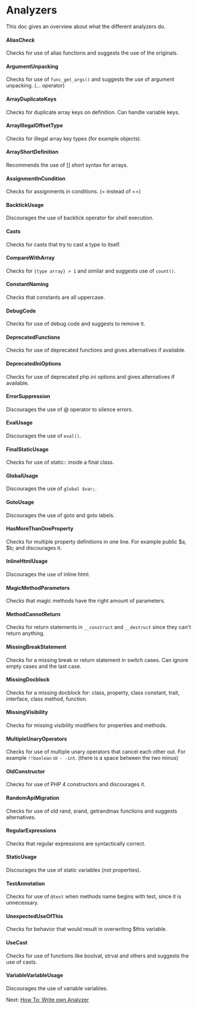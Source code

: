 # Analyzers

This doc gives an overview about what the different analyzers do.

#### AliasCheck

Checks for use of alias functions and suggests the use of the originals.

#### ArgumentUnpacking

Checks for use of `func_get_args()` and suggests the use of argument unpacking. (... operator)

#### ArrayDuplicateKeys

Checks for duplicate array keys on definition. Can handle variable keys.

#### ArrayIllegalOffsetType

Checks for illegal array key types (for example objects).

#### ArrayShortDefinition

Recommends the use of [] short syntax for arrays.

#### AssignmentInCondition

Checks for assignments in conditions. (= instead of ==)

#### BacktickUsage

Discourages the use of backtick operator for shell execution.

#### Casts

Checks for casts that try to cast a type to itself.

#### CompareWithArray

Checks for `{type array} > 1` and similar and suggests use of `count()`. 

#### ConstantNaming

Checks that constants are all uppercase.

#### DebugCode

Checks for use of debug code and suggests to remove it.

#### DeprecatedFunctions

Checks for use of deprecated functions and gives alternatives if available.

#### DeprecatedIniOptions

Checks for use of deprecated php.ini options and gives alternatives if available.

#### ErrorSuppression

Discourages the use of @ operator to silence errors.

#### EvalUsage

Discourages the use of `eval()`.

#### FinalStaticUsage

Checks for use of static:: inside a final class.

#### GlobalUsage

Discourages the use of `global $var;`.

#### GotoUsage

Discourages the use of goto and goto labels.

#### HasMoreThanOneProperty

Checks for multiple property definitions in one line. For example public $a, $b; and discourages it.

#### InlineHtmlUsage

Discourages the use of inline html.

#### MagicMethodParameters

Checks that magic methods have the right amount of parameters.

#### MethodCannotReturn

Checks for return statements in `__construct` and `__destruct` since they can't return anything.

#### MissingBreakStatement

Checks for a missing break or return statement in switch cases. Can ignore empty cases and the last case.

#### MissingDocblock

Checks for a missing docblock for: class, property, class constant, trait, interface, class method, function.

#### MissingVisibility

Checks for missing visibility modifiers for properties and methods.

#### MultipleUnaryOperators

Checks for use of multiple unary operators that cancel each other out. For example `!!boolean` or `- -int`. (there is a space between the two minus)

#### OldConstructor

Checks for use of PHP 4 constructors and discourages it.

#### RandomApiMigration

Checks for use of old rand, srand, getrandmax functions and suggests alternatives.

#### RegularExpressions

Checks that regular expressions are syntactically correct.

#### StaticUsage

Discourages the use of static variables (not properties).

#### TestAnnotation

Checks for use of `@test` when methods name begins with test, since it is unnecessary.

#### UnexpectedUseOfThis

Checks for behavior that would result in overwriting $this variable.

#### UseCast

Checks for use of functions like boolval, strval and others and suggests the use of casts.

#### VariableVariableUsage

Discourages the use of variable variables.



Next: [How To: Write own Analyzer](./06_HowTo_Own_Analyzer.md)
